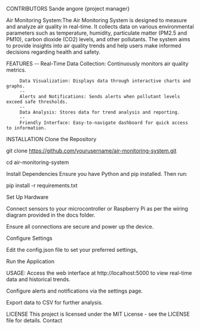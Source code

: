 CONTRIBUTORS
Sande angore {project manager}



Air Monitoring System:The Air Monitoring System is designed to measure and analyze air quality in real-time. It collects data on various environmental parameters such as temperature, humidity, particulate matter (PM2.5 and PM10), carbon dioxide (CO2) levels, and other pollutants. The system aims to provide insights into air quality trends and help users make informed decisions regarding health and safety.


FEATURES --
Real-Time Data Collection: Continuously monitors air quality metrics.
         
         Data Visualization: Displays data through interactive charts and graphs.
         --
         Alerts and Notifications: Sends alerts when pollutant levels exceed safe thresholds.
         --
         Data Analysis: Stores data for trend analysis and reporting.
         --
         Friendly Interface: Easy-to-navigate dashboard for quick access to information.


INSTALLATION
Clone the Repository

git clone https://github.com/yourusername/air-monitoring-system.git

cd air-monitoring-system

Install Dependencies Ensure you have Python and pip installed. Then run:

pip install -r requirements.txt

Set Up Hardware

Connect sensors to your microcontroller or Raspberry Pi as per the wiring diagram provided in the docs folder.

Ensure all connections are secure and power up the device.

Configure Settings

Edit the config.json file to set your preferred settings, 

Run the Application

USAGE:
Access the web interface at http://localhost:5000 to view real-time data and historical trends.

Configure alerts and notifications via the settings page.

Export data to CSV for further analysis.

LICENSE 
This project is licensed under the MIT License - see the LICENSE file for details.
Contact

